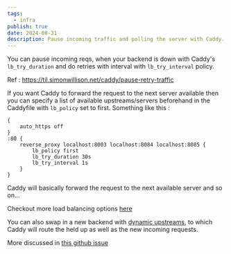 ```yaml
---
tags:
  - infra
publish: true
date: 2024-08-31
description: Pause incoming traffic and polling the server with Caddy.
---
```


You can pause incoming reqs, when your backend is down with Caddy's `lb_try_duration` 
and do retries with interval with `lb_try_interval` policy. 

Ref : https://til.simonwillison.net/caddy/pause-retry-traffic


If you want Caddy to forward the request to the next server available then you can specify a list of available upstreams/servers beforehand in the Caddyfile with `lb_policy` set to first. Something like this : 

```Caddyfile title="Caddyfile"
{
    auto_https off
}
:80 {
    reverse_proxy localhost:8003 localhost:8084 localhost:8085 {
        lb_policy first
        lb_try_duration 30s
        lb_try_interval 1s
    }
}
```
Caddy will basically forward the request to the next available server and so on...

Checkout more load balancing options [here](https://caddyserver.com/docs/caddyfile/directives/reverse_proxy#syntax)

You can also swap in a new backend with [dynamic upstreams](https://caddyserver.com/docs/caddyfile/directives/reverse_proxy#dynamic-upstreams), to which Caddy will route the held up as well as the new incoming requests. 

More discussed in [this github issue](https://github.com/caddyserver/caddy/issues/4442)

